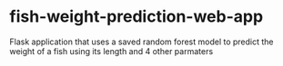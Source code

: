 # fish-weight-prediction-web-app
Flask application that uses a saved random forest model to predict the weight of a fish using its length and 4 other parmaters
